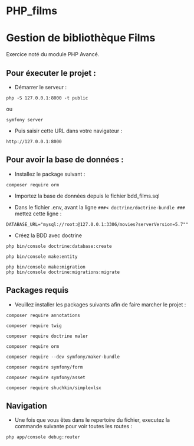 # PHP_films

# Gestion de bibliothèque Films

Exercice noté du module PHP Avancé.

## Pour éxecuter le projet :

* Démarrer le serveur :

```
php -S 127.0.0.1:8000 -t public
```
ou
```
symfony server
```

* Puis saisir cette URL dans votre navigateur :

```
http://127.0.0.1:8000
```

## Pour avoir la base de données :

* Installez le package suivant :

```
composer require orm
```

* Importez la base de données depuis le fichier bdd_films.sql

* Dans le fichier .env, avant la ligne ```###< doctrine/doctrine-bundle ###``` mettez cette ligne :
```
DATABASE_URL="mysql://root:@127.0.0.1:3306/movies?serverVersion=5.7""
```

* Créez la BDD avec doctrine
```
php bin/console doctrine:database:create

php bin/console make:entity

php bin/console make:migration  
php bin/console doctrine:migrations:migrate
```

## Packages requis

* Veuillez installer les packages suivants afin de faire marcher le projet :

```composer require annotations```

```composer require twig```

```composer require doctrine maler```

```composer require orm```

```composer require --dev symfony/maker-bundle```

```composer require symfony/form```

```composer require symfony/asset```

```composer require shuchkin/simplexlsx```

## Navigation

* Une fois que vous êtes dans le repertoire du fichier, executez la commande suivante pour voir toutes les routes :
```
php app/console debug:router
```
